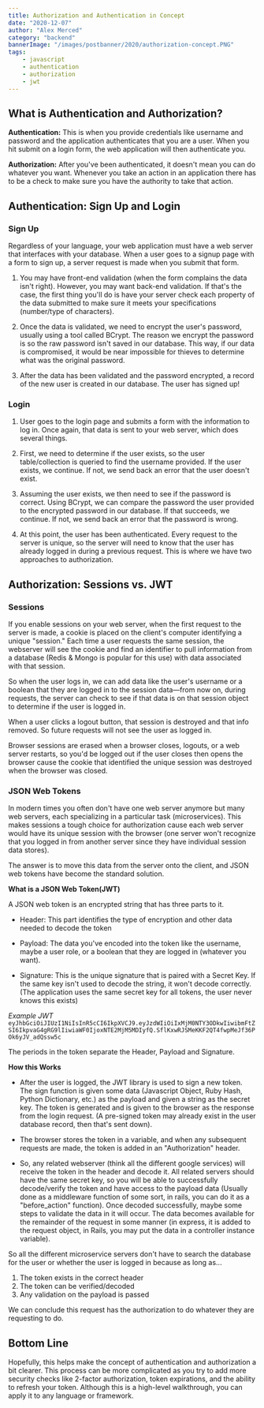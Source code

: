 ```yaml
---
title: Authorization and Authentication in Concept
date: "2020-12-07"
author: "Alex Merced"
category: "backend"
bannerImage: "/images/postbanner/2020/authorization-concept.PNG"
tags:
    - javascript
    - authentication
    - authorization
    - jwt
---
```


## What is Authentication and Authorization?

**Authentication:** This is when you provide credentials like username and password and the application authenticates that you are a user. When you hit submit on a login form, the web application will then authenticate you.

**Authorization:** After you've been authenticated, it doesn't mean you can do whatever you want. Whenever you take an action in an application there has to be a check to make sure you have the authority to take that action. 

## Authentication: Sign Up and Login

### Sign Up

Regardless of your language, your web application must have a web server that interfaces with your database. When a user goes to a signup page with a form to sign up, a server request is made when you submit that form.

1. You may have front-end validation (when the form complains the data isn't right). However, you may want back-end validation. If that's the case, the first thing you'll do is have your server check each property of the data submitted to make sure it meets your specifications (number/type of characters).

2. Once the data is validated, we need to encrypt the user's password, usually using a tool called BCrypt. The reason we encrypt the password is so the raw password isn't saved in our database. This way, if our data is compromised, it would be near impossible for thieves to determine what was the original password.

3. After the data has been validated and the password encrypted, a record of the new user is created in our database. The user has signed up!

### Login

1. User goes to the login page and submits a form with the information to log in. Once again, that data is sent to your web server, which does several things.

2. First, we need to determine if the user exists, so the user table/collection is queried to find the username provided. If the user exists, we continue. If not, we send back an error that the user doesn't exist.

3. Assuming the user exists, we then need to see if the password is correct. Using BCrypt, we can compare the password the user provided to the encrypted password in our database. If that succeeds, we continue. If not, we send back an error that the password is wrong.

4. At this point, the user has been authenticated. Every request to the server is unique, so the server will need to know that the user has already logged in during a previous request. This is where we have two approaches to authorization.


## Authorization: Sessions vs. JWT

### Sessions

If you enable sessions on your web server, when the first request to the server is made, a cookie is placed on the client's computer identifying a unique "session." Each time a user requests the same session, the webserver will see the cookie and find an identifier to pull information from a database (Redis & Mongo is popular for this use) with data associated with that session.

So when the user logs in, we can add data like the user's username or a boolean that they are logged in to the session data—from now on, during requests, the server can check to see if that data is on that session object to determine if the user is logged in.

When a user clicks a logout button, that session is destroyed and that info removed. So future requests will not see the user as logged in.

Browser sessions are erased when a browser closes, logouts, or a web server restarts, so you'd be logged out if the user closes then opens the browser cause the cookie that identified the unique session was destroyed when the browser was closed.
### JSON Web Tokens

In modern times you often don't have one web server anymore but many web servers, each specializing in a particular task (microservices). This makes sessions a tough choice for authorization cause each web server would have its unique session with the browser (one server won't recognize that you logged in from another server since they have individual session data stores).

The answer is to move this data from the server onto the client, and JSON web tokens have become the standard solution.

**What is a JSON Web Token(JWT)**

A JSON web token is an encrypted string that has three parts to it.

- Header: This part identifies the type of encryption and other data needed to decode the token

- Payload: The data you've encoded into the token like the username, maybe a user role, or a boolean that they are logged in (whatever you want).

- Signature: This is the unique signature that is paired with a Secret Key. If the same key isn't used to decode the string, it won't decode correctly. (The application uses the same secret key for all tokens, the user never knows this exists)

*Example JWT*
`eyJhbGciOiJIUzI1NiIsInR5cCI6IkpXVCJ9.eyJzdWIiOiIxMjM0NTY3ODkwIiwibmFtZSI6IkpvaG4gRG9lIiwiaWF0IjoxNTE2MjM5MDIyfQ.SflKxwRJSMeKKF2QT4fwpMeJf36POk6yJV_adQssw5c`

The periods in the token separate the Header, Payload and Signature.

**How this Works**

- After the user is logged, the JWT library is used to sign a new token. The sign function is given some data (Javascript Object, Ruby Hash, Python Dictionary, etc.) as the payload and given a string as the secret key. The token is generated and is given to the browser as the response from the login request. (A pre-signed token may already exist in the user database record, then that's sent down).

- The browser stores the token in a variable, and when any subsequent requests are made, the token is added in an "Authorization" header.

- So, any related webserver (think all the different google services) will receive the token in the header and decode it. All related servers should have the same secret key, so you will be able to successfully decode/verify the token and have access to the payload data (Usually done as a middleware function of some sort, in rails, you can do it as a "before_action" function). Once decoded successfully, maybe some steps to validate the data in it will occur. The data becomes available for the remainder of the request in some manner (in express, it is added to the request object, in Rails, you may put the data in a controller instance variable).

So all the different microservice servers don't have to search the database for the user or whether the user is logged in because as long as...

1. The token exists in the correct header
2. The token can be verified/decoded
3. Any validation on the payload is passed

We can conclude this request has the authorization to do whatever they are requesting to do.

## Bottom Line

Hopefully, this helps make the concept of authentication and authorization a bit clearer. This process can be more complicated as you try to add more security checks like 2-factor authorization, token expirations, and the ability to refresh your token. Although this is a high-level walkthrough, you can apply it to any language or framework.